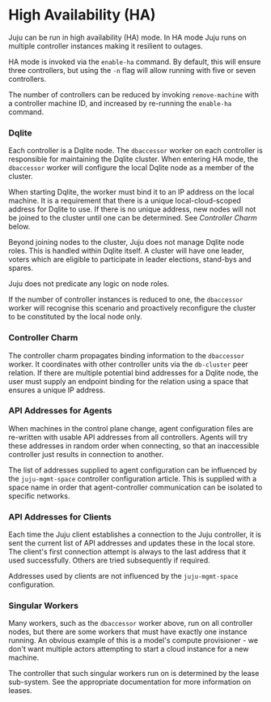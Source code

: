 High Availability (HA)
======================

Juju can be run in high availability (HA) mode. In HA mode Juju runs on 
multiple controller instances making it resilient to outages.

HA mode is invoked via the `enable-ha` command. By default, this will ensure 
three controllers, but using the `-n` flag will allow running with five or 
seven controllers.

The number of controllers can be reduced by invoking `remove-machine` with a 
controller machine ID, and increased by re-running the `enable-ha` command.

### Dqlite

Each controller is a Dqlite node. The `dbaccessor` worker on each controller is 
responsible for maintaining the Dqlite cluster. When entering HA mode, the 
`dbaccessor` worker will configure the local Dqlite node as a member of the 
cluster.

When starting Dqlite, the worker must bind it to an IP address on the local
machine. It is a requirement that there is a unique local-cloud-scoped address
for Dqlite to use. If there is no unique address, new nodes will not be joined 
to the cluster until one can be determined. See _Controller Charm_ below.

Beyond joining nodes to the cluster, Juju does not manage Dqlite node roles.
This is handled within Dqlite itself. A cluster will have one leader, voters
which are eligible to participate in leader elections, stand-bys and spares.

Juju does not predicate any logic on node roles.

If the number of controller instances is reduced to one, the `dbaccessor` 
worker will recognise this scenario and proactively reconfigure the cluster to
be constituted by the local node only.

### Controller Charm

The controller charm propagates binding information to the `dbaccessor` worker.
It coordinates with other controller units via the `db-cluster` peer relation.
If there are multiple potential bind addresses for a Dqlite node, the user must
supply an endpoint binding for the relation using a space that ensures a unique
IP address.

### API Addresses for Agents

When machines in the control plane change, agent configuration files are 
re-written with usable API addresses from all controllers. Agents will try
these addresses in random order when connecting, so that an inaccessible 
controller just results in connection to another.

The list of addresses supplied to agent configuration can be influenced by the
`juju-mgmt-space` controller configuration article. This is supplied with a
space name in order that agent-controller communication can be isolated to 
specific networks.

### API Addresses for Clients

Each time the Juju client establishes a connection to the Juju controller, it
is sent the current list of API addresses and updates these in the local store. 
The client's first connection attempt is always to the last address that it 
used successfully. Others are tried subsequently if required.

Addresses used by clients are not influenced by the `juju-mgmt-space` 
configuration.

### Singular Workers

Many workers, such as the `dbaccessor` worker above, run on all controller 
nodes, but there are some workers that must have exactly one instance running. 
An obvious example of this is a model's compute provisioner - we don't want 
multiple actors attempting to start a cloud instance for a new machine.

The controller that such singular workers run on is determined by the lease
sub-system. See the appropriate documentation for more information on leases.
